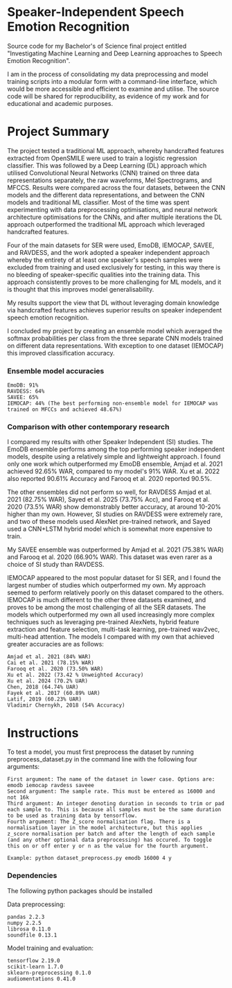 # Speaker-Independent Speech Emotion Recognition
Source code for my Bachelor's of Science final project entitled "Investigating Machine Learning and Deep Learning approaches to Speech Emotion Recognition".

I am in the process of consolidating my data preprocessing and model training scripts into a modular form with a command-line interface, which would be more accessible and efficient to examine and utilise. The source code will be shared for reproducibility, as evidence of my work and for educational and academic purposes. 

# Project Summary 

The project tested a traditional ML approach, whereby handcrafted features extracted from OpenSMILE were used to train a logistic regression classifier. This was followed by a Deep Learning (DL) approach which utilised Convolutional Neural Networks (CNN) trained on three data representations separately, the raw waveforms, Mel Spectrograms, and MFCCS.
Results were compared across the four datasets, between the CNN models and the different data representations, and between the CNN models and traditional ML classifier.
Most of the time was spent experimenting with data preprocessing optimisations, and neural network architecture optimisations for the CNNs, and after multiple iterations the DL approach outperformed the traditional ML approach which leveraged handcrafted features. 

Four of the main datasets for SER were used, EmoDB, IEMOCAP, SAVEE, and RAVDESS, and the work adopted a speaker independent approach whereby the entirety of at least one speaker's speech samples were excluded from training and used exclusively for testing, in this way there is no bleeding of speaker-specific qualities into the training data. This approach consistently proves to be more challenging for ML models, and it is thought that this improves model generalisability.

My results support the view that DL without leveraging domain knowledge via handcrafted features achieves superior results on speaker independent speech emotion recognition. 

I concluded my project by creating an ensemble model which averaged the softmax probabilities per class from the three separate CNN models trained on different data representations. With exception to one dataset (IEMOCAP) this improved classification accuracy. 

### Ensemble model accuracies

```
EmoDB: 91%
RAVDESS: 64%
SAVEE: 65%
IEMOCAP: 44% (The best performing non-ensemble model for IEMOCAP was trained on MFCCs and achieved 48.67%)
```

### Comparison with other contemporary research

I compared my results with other Speaker Independent (SI) studies. The EmoDB ensemble performs among the top performing speaker independent models, despite using a relatively simple and lightweight approach. I found only one work which outperformed my EmoDB ensemble, Amjad et al. 2021 achieved 92.65% WAR, compared to my model's 91% WAR. Xu et al. 2022 also reported 90.61% Accuracy and Farooq et al. 2020 reported 90.5%. 

The other ensembles did not perform so well, for RAVDESS Amjad et al. 2021 (82.75% WAR), Sayed et al. 2025 (73.75% Acc), and Farooq et al. 2020 (73.5% WAR) show demonstrably better accuracy, at around 10-20% higher than my own. However, SI studies on RAVDESS were extremely rare, and two of these models used AlexNet pre-trained network, and Sayed used a CNN+LSTM hybrid model which is somewhat more expensive to train. 

My SAVEE ensemble was outperformed by Amjad et al. 2021 (75.38% WAR) and Farooq et al. 2020 (66.90% WAR). This dataset was even rarer as a choice of SI study than RAVDESS. 

IEMOCAP appeared to the most popular dataset for SI SER, and I found the largest number of studies which outperformed my own. My approach seemed to perform relatively poorly on this dataset compared to the others. IEMOCAP is much different to the other three datasets examined, and proves to be among the most challenging of all the SER datasets. The models which outperformed my own all used increasingly more complex techniques such as leveraging pre-trained AlexNets, hybrid feature extraction and feature selection, multi-task learning, pre-trained wav2vec, multi-head attention. The models I compared with my own that achieved greater accuracies are as follows:

```
Amjad et al. 2021 (84% WAR)
Cai et al. 2021 (78.15% WAR)
Farooq et al. 2020 (73.50% WAR)
Xu et al. 2022 (73.42 % Unweighted Accuracy)
Xu et al. 2024 (70.2% UAR)
Chen, 2018 (64.74% UAR)
Fayek et al. 2017 (60.89% UAR)
Latif, 2019 (60.23% UAR)
Vladimir Chernykh, 2018 (54% Accuracy)
```

# Instructions

To test a model, you must first preprocess the dataset by running preprocess_dataset.py in the command line with the following four arguments:

```
First argument: The name of the dataset in lower case. Options are: emodb iemocap ravdess saveee
Second argument: The sample rate. This must be entered as 16000 and not 16k 
Third argument: An integer denoting duration in seconds to trim or pad each sample to. This is because all samples must be the same duration to be used as training data by tensorflow.
Fourth argument: The Z_score normalisation flag. There is a normalisation layer in the model architecture, but this applies z_score normalisation per batch and after the length of each sample (and any other optional data preprocessing) has occured. To toggle this on or off enter y or n as the value for the fourth argument.

Example: python dataset_preprocess.py emodb 16000 4 y
```

### Dependencies 
The following python packages should be installed

Data preprocessing:
```
pandas 2.2.3
numpy 2.2.5
librosa 0.11.0
soundfile 0.13.1
```

Model training and evaluation:
```
tensorflow 2.19.0
scikit-learn 1.7.0
sklearn-preprocessing 0.1.0
audiomentations 0.41.0
```
